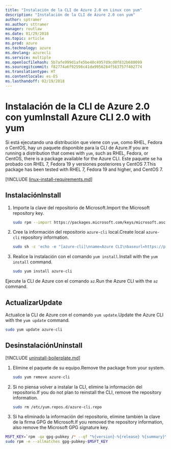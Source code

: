 ```yaml
---
title: "Instalación de la CLI de Azure 2.0 en Linux con yum"
description: "Instalación de la CLI de Azure 2.0 con yum"
author: sptramer
ms.author: sttramer
manager: routlaw
ms.date: 01/29/2018
ms.topic: article
ms.prod: azure
ms.technology: azure
ms.devlang: azurecli
ms.service: multiple
ms.openlocfilehash: 5b7afe999d1afe5be40c4957d9cd0f832b680099
ms.sourcegitcommit: f82774a6f92598c41da9956284f563757f402774
ms.translationtype: HT
ms.contentlocale: es-ES
ms.lasthandoff: 02/19/2018
---
```

# <a name="install-azure-cli-20-with-yum"></a><span data-ttu-id="b31ad-103">Instalación de la CLI de Azure 2.0 con yum</span><span class="sxs-lookup"><span data-stu-id="b31ad-103">Install Azure CLI 2.0 with yum</span></span>

<span data-ttu-id="b31ad-104">Si está ejecutando una distribución que viene con `yum`, como RHEL, Fedora o CentOS, hay un paquete disponible para la CLI de Azure.</span><span class="sxs-lookup"><span data-stu-id="b31ad-104">If you are running a distribution that comes with `yum`, such as RHEL, Fedora, or CentOS, there is a package available for the Azure CLI.</span></span> <span data-ttu-id="b31ad-105">Este paquete se ha probado con RHEL 7, Fedora 19 y versiones posteriores y CentOS 7.</span><span class="sxs-lookup"><span data-stu-id="b31ad-105">This package has been tested with RHEL 7, Fedora 19 and higher, and CentOS 7.</span></span>

[!INCLUDE [linux-install-requirements.md](includes/linux-install-requirements.md)]

## <a name="install"></a><span data-ttu-id="b31ad-106">Instalación</span><span class="sxs-lookup"><span data-stu-id="b31ad-106">Install</span></span>

1. <span data-ttu-id="b31ad-107">Importe la clave del repositorio de Microsoft.</span><span class="sxs-lookup"><span data-stu-id="b31ad-107">Import the Microsoft repository key.</span></span>

   ```bash
   sudo rpm --import https://packages.microsoft.com/keys/microsoft.asc
   ```

2. <span data-ttu-id="b31ad-108">Cree la información del repositorio `azure-cli` local.</span><span class="sxs-lookup"><span data-stu-id="b31ad-108">Create local `azure-cli` repository information.</span></span>

   ```bash
   sudo sh -c 'echo -e "[azure-cli]\nname=Azure CLI\nbaseurl=https://packages.microsoft.com/yumrepos/azure-cli\nenabled=1\ngpgcheck=1\ngpgkey=https://packages.microsoft.com/keys/microsoft.asc" > /etc/yum.repos.d/azure-cli.repo'
   ```

3. <span data-ttu-id="b31ad-109">Realice la instalación con el comando `yum install`.</span><span class="sxs-lookup"><span data-stu-id="b31ad-109">Install with the `yum install` command.</span></span> 

   ```bash
   sudo yum install azure-cli
   ```

<span data-ttu-id="b31ad-110">Ejecute la CLI de Azure con el comando `az`.</span><span class="sxs-lookup"><span data-stu-id="b31ad-110">Run the Azure CLI with the `az` command.</span></span>

## <a name="update"></a><span data-ttu-id="b31ad-111">Actualizar</span><span class="sxs-lookup"><span data-stu-id="b31ad-111">Update</span></span>

<span data-ttu-id="b31ad-112">Actualice la CLI de Azure con el comando `yum update`.</span><span class="sxs-lookup"><span data-stu-id="b31ad-112">Update the Azure CLI with the `yum update` command.</span></span>

```bash
sudo yum update azure-cli
```

## <a name="uninstall"></a><span data-ttu-id="b31ad-113">Desinstalación</span><span class="sxs-lookup"><span data-stu-id="b31ad-113">Uninstall</span></span>

[!INCLUDE [uninstall-boilerplate.md](includes/uninstall-boilerplate.md)]

1. <span data-ttu-id="b31ad-114">Elimine el paquete de su equipo.</span><span class="sxs-lookup"><span data-stu-id="b31ad-114">Remove the package from your system.</span></span>

   ```bash
   sudo yum remove azure-cli
   ```

2. <span data-ttu-id="b31ad-115">Si no piensa volver a instalar la CLI, elimine la información del repositorio.</span><span class="sxs-lookup"><span data-stu-id="b31ad-115">If you do not plan to reinstall the CLI, remove the repository information.</span></span>

   ```bash
   sudo rm /etc/yum.repos.d/azure-cli.repo
   ```

3. <span data-ttu-id="b31ad-116">Si ha eliminado la información del repositorio, elimine también la clave de la firma GPG de Microsoft.</span><span class="sxs-lookup"><span data-stu-id="b31ad-116">If you removed the repository information, also remove the Microsoft GPG signature key.</span></span>

  ```bash
  MSFT_KEY=`rpm -qa gpg-pubkey /* --qf "%{version}-%{release} %{summary}\n" | grep Microsoft | awk '{print $1}'`
  sudo rpm -e --allmatches gpg-pubkey-$MSFT_KEY
  ```
